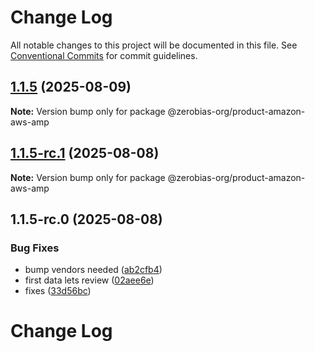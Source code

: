 # Change Log

All notable changes to this project will be documented in this file.
See [Conventional Commits](https://conventionalcommits.org) for commit guidelines.

## [1.1.5](https://github.com/zerobias-org/product/compare/@zerobias-org/product-amazon-aws-amp@1.1.5-rc.1...@zerobias-org/product-amazon-aws-amp@1.1.5) (2025-08-09)

**Note:** Version bump only for package @zerobias-org/product-amazon-aws-amp





## [1.1.5-rc.1](https://github.com/zerobias-org/product/compare/@zerobias-org/product-amazon-aws-amp@1.1.5-rc.0...@zerobias-org/product-amazon-aws-amp@1.1.5-rc.1) (2025-08-08)

**Note:** Version bump only for package @zerobias-org/product-amazon-aws-amp





## 1.1.5-rc.0 (2025-08-08)


### Bug Fixes

* bump vendors needed ([ab2cfb4](https://github.com/zerobias-org/product/commit/ab2cfb4a9cf2e3008e08b068f98011fec096c932))
* first data lets review ([02aee6e](https://github.com/zerobias-org/product/commit/02aee6e8c4f11675de7c63a00f4c8254a67a4dd7))
* fixes ([33d56bc](https://github.com/zerobias-org/product/commit/33d56bcaedf3fa5e3939a33c0fb57eda53539d05))





# Change Log
